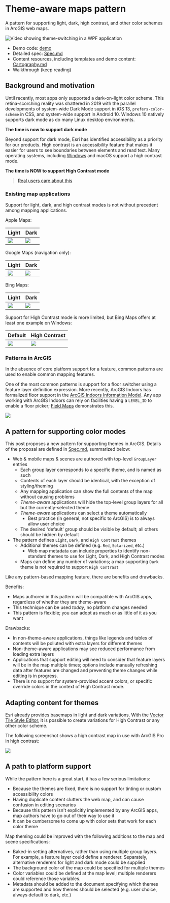 # Theme-aware maps pattern

A pattern for supporting light, dark, high contrast, and other color schemes in ArcGIS web maps.

![Video showing theme-switching in a WPF application](./img/ThemeGif.gif)

* Demo code: [demo](./demo/)
* Detailed spec: [Spec.md](./Spec.md)
* Content resources, including templates and demo content: [Cartography.md](./Cartography.md)
* Walkthrough (keep reading)

## Background and motivation

Until recently, most apps only supported a dark-on-light color scheme. This retina-scorching reality was shattered in 2019 with the parallel developments of system-wide Dark Mode support in iOS 13, `prefers-color-scheme` in CSS, and system-wide support in Android 10. Windows 10 natively supports dark mode as do many Linux desktop environments.

**The time is now to support dark mode**

Beyond support for dark mode, Esri has identified accessibility as a priority for our products. High contrast is an accessibility feature that makes it easier for users to see boundaries between elements and read text. Many operating systems, including [Windows](https://support.microsoft.com/en-us/windows/use-high-contrast-mode-in-windows-10-fedc744c-90ac-69df-aed5-c8a90125e696) and macOS support a high contrast mode. 

**The time is NOW to support High Contrast mode**

> [Real users care about this](https://www.reddit.com/r/Blind/comments/5n99av/google_maps_and_high_contrast/)

### Existing map applications

Support for light, dark, and high contrast modes is not without precedent among mapping applications.

Apple Maps:

| Light | Dark |
|---------|---------------|
| ![](./img/apple_light.png) | ![](./img/apple_dark.png) |

Google Maps (navigation only):

| Light | Dark |
|---------|---------------|
| ![](./img/google_light.png) | ![](./img/google_dark.png) |


Bing Maps:

| Light | Dark |
|---------|---------------|
| ![](./img/bing_light.png) | ![](./img/bing_dark.png) |

Support for High Contrast mode is more limited, but Bing Maps offers at least one example on Windows:

| Default | High Contrast |
|---------|---------------|
| ![](./img/bing_nocontrast.png) | ![](./img/bing_highcontrast.png) |

### Patterns in ArcGIS

In the absence of core platform support for a feature, common patterns are used to enable common mapping features.

One of the most common patterns is support for a floor switcher using a feature layer definition expression. More recently, ArcGIS Indoors has formalized floor support in the [ArcGIS Indoors Information Model](https://pro.arcgis.com/en/pro-app/help/data/indoors/arcgis-indoors-information-model.htm). Any app working with ArcGIS Indoors can rely on facilities having a `LEVEL_ID` to enable a floor picker; [Field Maps](https://www.esri.com/arcgis-blog/products/field-maps/field-mobility/whats-new-in-arcgis-field-maps-october-2020-beta-update/) demonstrates this.

![](https://www.esri.com/arcgis-blog/wp-content/uploads/2020/10/Indoors-1.png)

## A pattern for supporting color modes

This post proposes a new pattern for supporting themes in ArcGIS. Details of the proposal are defined in [Spec.md](./Spec.md), summarized below:

* Web & mobile maps & scenes are authored with top-level `GroupLayer` entries
  * Each group layer corresponds to a specific theme, and is named as such
  * Contents of each layer should be identical, with the exception of styling/theming
  * Any mapping application can show the full contents of the map without causing problems
  * *Theme-aware* applications will hide the top-level group layers for all but the currently-selected theme
  * *Theme-aware* applications can select a theme automatically
    * Best practice (in general, not specific to ArcGIS) is to always allow user choice
  * The desired 'default' group should be visible by default; all others should be hidden by default
* The pattern defines `Light`, `Dark`, and `High Contrast` themes
  * Additional themes can be defined (e.g. `Red`, `Solarized`, etc.)
    * Web map metadata can include properties to identify non-standard themes to use for Light, Dark, and High Contrast modes
  * Maps can define any number of variations; a map supporting `Dark` theme is not required to support `High Contrast`

Like any pattern-based mapping feature, there are benefits and drawbacks.

Benefits:

* Maps authored in this pattern will be compatible with ArcGIS apps, regardless of whether they are theme-aware
* This technique can be used _today_, no platform changes needed
* This pattern is flexible; you can adopt as much or as little of it as you want

Drawbacks:

* In non-theme-aware applications, things like legends and tables of contents will be polluted with extra layers for different themes
* Non-theme-aware applications may see reduced performance from loading extra layers
* Applications that support editing will need to consider that feature layers will be in the map multiple times; options include manually refreshing data after features are changed and preventing theme changes while editing is in progress.
* There is no support for system-provided accent colors, or specific override colors in the context of High Contrast mode.

## Adapting content for themes

Esri already provides basemaps in light and dark variations. With the [Vector Tile Style Editor](https://developers.arcgis.com/vector-tile-style-editor/), it is possible to create variations for High Contrast or any other color scheme.

The following screenshot shows a high contrast map in use with ArcGIS Pro in high contrast:

![](./img/pro_high_contrast.png)

## A path to platform support

While the pattern here is a great start, it has a few serious limitations:

* Because the themes are fixed, there is no support for tinting or custom accessibility colors
* Having duplicate content clutters the web map, and can cause confusion in editing scenarios
* Because this pattern isn't explicitly implemented by any ArcGIS apps, map authors have to go out of their way to use it
* It can be cumbersome to come up with color sets that work for each color theme

Map theming could be improved with the following additions to the map and scene specifications:

* Baked-in setting alternatives, rather than using multiple group layers. For example, a feature layer could define a renderer. Separately, alternative renderers for light and dark mode could be supplied
* The background color of the map could be specified for multiple themes
* Color variables could be defined at the map level; multiple renderers could reference those variables.
* Metadata should be added to the document specifying which themes are supported and how themes should be selected (e.g. user choice, always default to dark, etc.)
